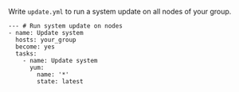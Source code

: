 Write ```update.yml``` to run a system update on all nodes of your group.
```
--- # Run system update on nodes
- name: Update system
  hosts: your_group
  become: yes
  tasks:
    - name: Update system
      yum:
        name: '*'
        state: latest
```
